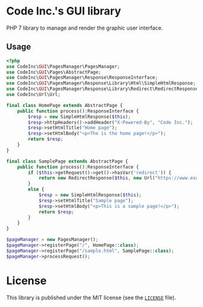 # Code Inc.'s GUI library

PHP 7 library to manage and render the graphic user interface.

## Usage
```php
<?php
use CodeInc\GUI\PagesManager\PagesManager;
use CodeInc\GUI\Pages\AbstractPage;
use CodeInc\GUI\PagesManager\Response\ResponseInterface;
use CodeInc\GUI\PagesManager\Response\Library\Html\SimpleHtmlResponse;
use CodeInc\GUI\PagesManager\Response\Library\Redirect\RedirectResponse;
use CodeInc\Url\Url;

final class HomePage extends AbstractPage {
	public function process():ResponseInterface {
		$resp = new SimpleHtmlResponse($this);
		$resp->httpHeaders()->addHeader("X-Powered-By", "Code Inc.");
		$resp->setHtmlTitle("Home page");
		$resp->setHtmlBody("<p>The is the home page!</p>");
		return $resp;
    }
}

final class SamplePage extends AbstractPage {
    public function process():ResponseInterface {
    	if ($this->getRequest()->get()->hasVar('redirect')) {
    		return new RedirectResponse($this, new Url("https://www.example.org"));
    	}
    	else {
    	    $resp = new SimpleHtmlResponse($this);
            $resp->setHtmlTitle("Sample page");
            $resp->setHtmlBody("<p>This is a sample page!</p>");
            return $resp;	
    	}
    }
}

$pageManager = new PagesManager();
$pageManager->registerPage("/", HomePage::class);
$pageManager->registerPage("/sample.html", SamplePage::class);
$pageManager->processRequest();
```

# License 
This library is published under the MIT license (see the [`LICENSE`](https://github.com/codeinchq/lib-gui/blob/master/LICENSE) file).

